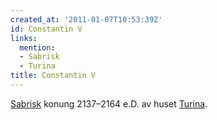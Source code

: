 ```yaml
---
created_at: '2011-01-07T10:53:39Z'
id: Constantin V
links:
  mention:
  - Sabrisk
  - Turina
title: Constantin V
---
```


[Sabrisk] konung 2137–2164 e.D. av huset [Turina].

  [Sabrisk]: Sabrisk
  [Turina]: Turina